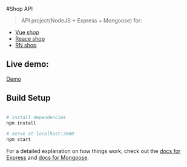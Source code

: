 #Shop API

> API project(NodeJS + Express + Mongoose) for: 
* [Vue shop](https://github.com/51fe/vue-shop)
* [Reace shop](https://github.com/51fe/react-shop)
* [RN shop](https://github.com/51fe/rn-shop)

## Live demo: 

[Demo](https://riafan-api.herokuapp.com)

## Build Setup
``` bash

# install dependencies
npm install

# serve at localhost:3000
npm start

```

For a detailed explanation on how things work, check out the [docs for Express](https://expressjs.com/) and [docs for Mongoose](http://mongoosejs.com/).
